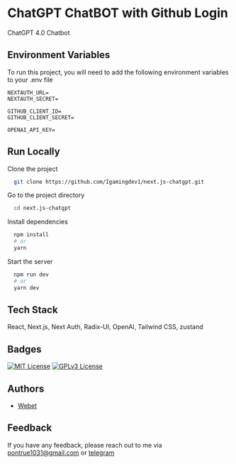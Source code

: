 # ChatGPT ChatBOT with Github Login

ChatGPT 4.0 Chatbot

## Environment Variables

To run this project, you will need to add the following environment variables to your .env file

```
NEXTAUTH_URL=
NEXTAUTH_SECRET=

GITHUB_CLIENT_ID=
GITHUB_CLIENT_SECRET=

OPENAI_API_KEY=
```

## Run Locally

Clone the project

```bash
  git clone https://github.com/Igamingdev1/next.js-chatgpt.git
```

Go to the project directory

```bash
  cd next.js-chatgpt
```

Install dependencies

```bash
  npm install
  # or
  yarn
```

Start the server

```bash
  npm run dev
  # or
  yarn dev
```

## Tech Stack

React, Next.js, Next Auth, Radix-UI, OpenAI, Tailwind CSS, zustand

## Badges

[![MIT License](https://img.shields.io/badge/License-MIT-green.svg)](https://choosealicense.com/licenses/mit/) [![GPLv3 License](https://img.shields.io/badge/License-Flamingo-red.svg)](https://opensource.org/licenses/)

## Authors

- [Webet](https://www.github.com/igamingdev1)

## Feedback

If you have any feedback, please reach out to me via pontrue1031@gmail.com or [telegram](https://t.me/casinodev1)
